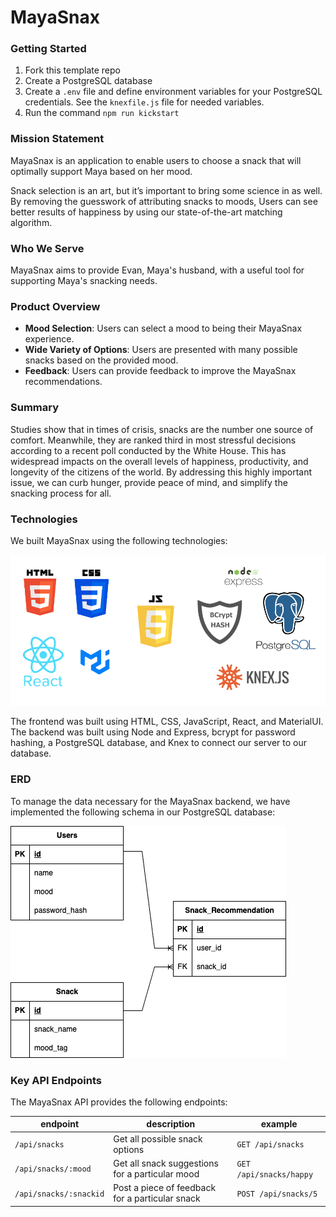 # MayaSnax

### Getting Started

1. Fork this template repo
2. Create a PostgreSQL database
3. Create a `.env` file and define environment variables for your PostgreSQL credentials. See the `knexfile.js` file for needed variables.
4. Run the command `npm run kickstart`

### Mission Statement

MayaSnax is an application to enable users to choose a snack that will optimally support Maya based on her mood.

Snack selection is an art, but it’s important to bring some science in as well. By removing the guesswork of attributing snacks to moods, Users can see better results of happiness by using our state-of-the-art matching algorithm.

### Who We Serve

MayaSnax aims to provide Evan, Maya's husband, with a useful tool for supporting Maya's snacking needs.

### Product Overview

* **Mood Selection**: Users can select a mood to being their MayaSnax experience.
* **Wide Variety of Options**: Users are presented with many possible snacks based on the provided mood.
* **Feedback**: Users can provide feedback to improve the MayaSnax recommendations.

### Summary

Studies show that in times of crisis, snacks are the number one source of comfort. Meanwhile, they are ranked third in most stressful decisions according to a recent poll conducted by the White House. This has widespread impacts on the overall levels of happiness, productivity, and longevity of the citizens of the world. By addressing this highly important issue, we can curb hunger, provide peace of mind, and simplify the snacking process for all.

### Technologies  
We built MayaSnax using the following technologies:

![](mayasnax-technologies.png)

The frontend was built using HTML, CSS, JavaScript, React, and MaterialUI. The backend was built using Node and Express, bcrypt for password hashing, a PostgreSQL database, and Knex to connect our server to our database.

### ERD

To manage the data necessary for the MayaSnax backend, we have implemented the following schema in our PostgreSQL database:

![](mayasnax-erd.png)

### Key API Endpoints

The MayaSnax API provides the following endpoints:

| endpoint | description | example |
| - | - | - |
| `/api/snacks` | Get all possible snack options | `GET /api/snacks` |
| `/api/snacks/:mood` | Get all snack suggestions for a particular mood | `GET /api/snacks/happy` |
| `/api/snacks/:snackid` | Post a piece of feedback for a particular snack | `POST /api/snacks/5` |



